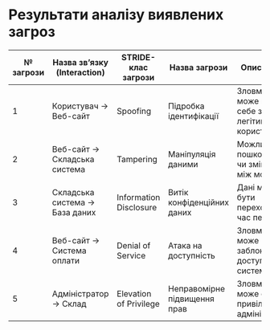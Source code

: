 # Результати аналізу виявлених загроз

| № загрози | Назва зв’язку (Interaction)       | STRIDE-клас загрози | Назва загрози             | Опис загрози                                             |
|-----------|-----------------------------------|----------------------|---------------------------|----------------------------------------------------------|
| 1         | Користувач -> Веб-сайт           | Spoofing             | Підробка ідентифікації    | Зловмисник може видати себе за легітимного користувача. |
| 2         | Веб-сайт -> Складська система    | Tampering            | Маніпуляція даними        | Можливе пошкодження чи зміна даних між модулями.        |
| 3         | Складська система -> База даних  | Information Disclosure | Витік конфіденційних даних | Дані можуть бути перехоплені під час передачі.          |
| 4         | Веб-сайт -> Система оплати       | Denial of Service    | Атака на доступність      | Зловмисник може заблокувати доступ до системи.          |
| 5         | Адміністратор -> Склад           | Elevation of Privilege | Неправомірне підвищення прав | Зловмисник може отримати привілеї адміністратора.       |